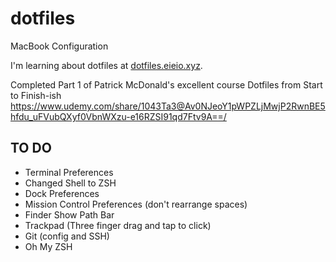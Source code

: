 # dotfiles
MacBook Configuration

I'm learning about dotfiles at [dotfiles.eieio.xyz](http://dotfiles.eieio.xyz).

Completed Part 1 of Patrick McDonald's excellent course Dotfiles from Start to Finish-ish
https://www.udemy.com/share/1043Ta3@Av0NJeoY1pWPZLjMwjP2RwnBE5hfdu_uFVubQXyf0VbnWXzu-e16RZSI91qd7Ftv9A==/

## TO DO
- Terminal Preferences
- Changed Shell to ZSH
- Dock Preferences
- Mission Control Preferences (don't rearrange spaces)
- Finder Show Path Bar
- Trackpad (Three finger drag and tap to click)
- Git (config and SSH)
- Oh My ZSH